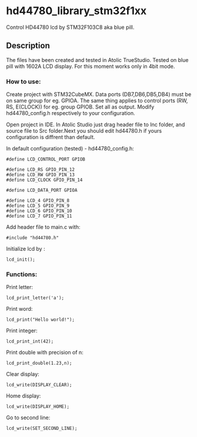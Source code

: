 # hd44780_library_stm32f1xx
Control HD44780 lcd by STM32F103C8 aka blue pill. 
## Description
The files have been created and tested in Atolic TrueStudio. Tested on blue pill with 1602A LCD display. For this moment works only in 4bit mode.
### How to use:
Create project with STM32CubeMX. Data ports (DB7,DB6,DB5,DB4) must be on same group for eg. GPIOA. The same thing applies to control ports
(RW, RS, E(CLOCK)) for eg. group GPIOB. Set all as output. Modify hd44780_config.h respectively to your configuration.

Open project in IDE. In Atolic Studio just drag header file to Inc folder, and source file to Src folder.Next you should edit hd44780.h if yours configuration is diffrent than default.

In default configuration (tested) - hd44780_config.h:
```
#define LCD_CONTROL_PORT GPIOB

#define LCD_RS GPIO_PIN_12
#define LCD_RW GPIO_PIN_13
#define LCD_CLOCK GPIO_PIN_14

#define LCD_DATA_PORT GPIOA

#define LCD_4 GPIO_PIN_8
#define LCD_5 GPIO_PIN_9
#define LCD_6 GPIO_PIN_10
#define LCD_7 GPIO_PIN_11
```


Add header file to main.c with:
```
#include "hd44780.h"
```

Initialize lcd by :
```
lcd_init();
```
### Functions:
Print letter:
```
lcd_print_letter('a');
```
Print word:
```
lcd_print("Hello world!");
```
Print integer:
```
lcd_print_int(42);
```
Print double with precision of n:
```
lcd_print_double(1.23,n);
```
Clear display:
```
lcd_write(DISPLAY_CLEAR);
```
Home display:
```
lcd_write(DISPLAY_HOME);
```
Go to second line:
```
lcd_write(SET_SECOND_LINE);
```


